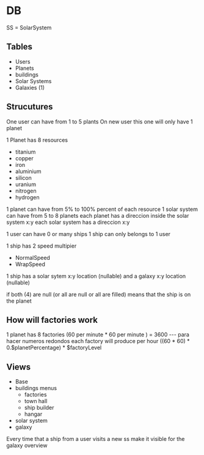 # DB
SS = SolarSystem
## Tables 
- Users
- Planets
- buildings
- Solar Systems
- Galaxies (1)

## Strucutures
One user can have from 1 to 5 plants 
On new user this one will only have 1 planet

1 Planet has 8 resources
- titanium
- copper
- iron
- aluminium
- silicon
- uranium
- nitrogen
- hydrogen

1 planet can have from 5% to 100% percent of each resource
1 solar system can have from 5 to 8 planets
each planet has a direccion inside the solar system x:y
each solar system has a direccion x:y

1 user can have 0 or many ships
1 ship can only belongs to 1 user

1 ship has 2 speed multipier
- NormalSpeed
- WrapSpeed

1 ship has a solar sytem x:y location (nullable) and a galaxy x:y location (nullable)

if both (4) are null (or all are null or all are filled) means that the ship is on the planet


## How will factories work
1 planet has 8 factories
(60 per minute * 60 per minute ) = 3600  --- para hacer numeros redondos
each factory will produce per hour ((60 * 60) * 0.$planetPercentage) * $factoryLevel

## Views 
- Base
- buildings menus
  - factories
  - town hall
  - ship builder
  - hangar
- solar system
- galaxy 


Every time that a ship from a user visits a new ss make it visible for the galaxy overview
